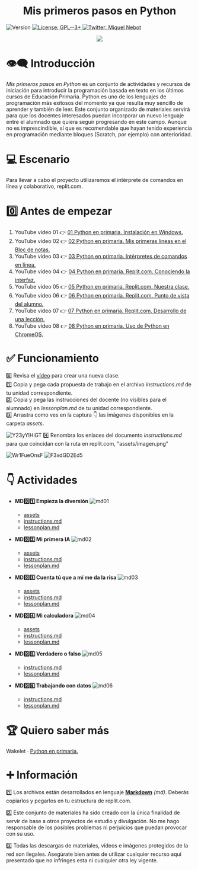 <h1 align="center"><b>Mis primeros pasos en Python</b></h1>
<p>
  <img alt="Version" src="https://img.shields.io/badge/version-1.0-blue.svg?cacheSeconds=2592000" />
  <a href="https://www.gnu.org/licenses/gpl-3.0.html" target="_blank">
    <img alt="License: GPL--3+" src="https://img.shields.io/badge/License-GPL--3+-yellow.svg" />
  </a>
  <a href="https://twitter.com/miquelnebot" target="_blank">
    <img alt="Twitter: Miquel Nebot" src="https://img.shields.io/twitter/follow/miquelnebot.svg?style=social" />
  </a>
</p>
<div align="center"><img src="https://github.com/miquelnebotaragon/mis_primeros_pasos_en_python/assets/57944755/9b2a092e-dca9-4ea8-a284-d8038056ae2e"></div>


# 👁️‍🗨️ Introducción
_Mis primeros pasos en Python_ es un conjunto de actividades y recursos de iniciación para introducir la programación basada en texto en los últimos cursos de Educación Primaria.
Python es uno de los lenguajes de programación más exitosos del momento ya que resulta muy sencillo de aprender y también de leer. Este conjunto organizado de materiales servirá para que los docentes interesados puedan incorporar un nuevo lenguaje entre el alumnado que quiera seguir progresando en este campo. Aunque no es imprescindible, sí que es recomendable que hayan tenido experiencia en programación mediante bloques (Scratch, por ejemplo) con anterioridad.

# 💻 Escenario
Para llevar a cabo el proyecto utilizaremos el intérprete de comandos en línea y colaborativo, replit.com.

# 0️⃣ Antes de empezar
1. YouTube vídeo 01 👉 <a href="https://youtu.be/QqwDxQHrx7s01" target="_blank">01 Python en primaria. Instalación en Windows.</a>
2. YouTube vídeo 02 👉 <a href="https://youtu.be/I8JLpp7z4b4" target="_blank">02 Python en primaria. Mis primeras líneas en el Bloc de notas.</a>
3. YouTube vídeo 03 👉 <a href="https://youtu.be/ZNVz69yOvHo" target="_blank">03 Python en primaria. Intérpretes de comandos en línea.</a>
4. YouTube vídeo 04 👉 <a href="https://youtu.be/fYdRvMoMN7E" target="_blank">04 Python en primaria. Replit.com. Conociendo la interfaz.</a>
5. YouTube vídeo 05 👉 <a href="https://youtu.be/PHpHs-b9vNc" target="_blank">05 Python en primaria. Replit.com. Nuestra clase.</a>
6. YouTube vídeo 06 👉 <a href="https://youtu.be/A9QLdkVxU-A" target="_blank">06 Python en primaria. Replit.com. Punto de vista del alumno.</a>
7. YouTube vídeo 07 👉 <a href="https://youtu.be/ocSrxGP6z6U" target="_blank">07 Python en primaria. Replit.com. Desarrollo de una lección.</a>
8. YouTube vídeo 08 👉 <a href="https://youtu.be/OrrESeNVJSc" target="_blank">08 Python en primaria. Uso de Python en ChromeOS.</a>

# ✅ Funcionamiento
0️⃣ Revisa el <a href="https://youtu.be/PHpHs-b9vNc" target="_blank">vídeo</a> para crear una nueva clase.  
1️⃣ Copia y pega cada propuesta de trabajo en el archivo _instructions.md_ de tu unidad correspondiente.  
2️⃣ Copia y pega las instrucciones del docente (no visibles para el alumnado) en _lessonplan.md_ de tu unidad correspondiente.  
3️⃣ Arrastra como ves en la captura 👇 las imágenes disponibles en la carpeta _assets_.  

![Y23yYlHiGT](https://github.com/miquelnebotaragon/mis_primeros_pasos_en_python/assets/57944755/f5be5a5f-0872-4f8d-9466-831b2e24264a)
4️⃣ Renombra los enlaces del documento _instructions.md_ para que coincidan con la ruta en replit.com, "assets/imagen.png"  

![Wr1FueOnsF](https://github.com/miquelnebotaragon/mis_primeros_pasos_en_python/assets/57944755/42603e8f-6e38-4ee7-b701-65773c2152b4)
![F3xdGD2Ed5](https://github.com/miquelnebotaragon/mis_primeros_pasos_en_python/assets/57944755/dc3a3270-f372-4292-acca-0d764798451e)


# 👇 Actividades
* __MD0️⃣1️⃣ Empieza la diversión__
  ![md01](https://github.com/miquelnebotaragon/mis_primeros_pasos_en_python/assets/57944755/38ed6bef-2110-4d13-b38a-5d73898c564c)

  * <a href="https://github.com/miquelnebotaragon/mis_primeros_pasos_en_python/tree/main/md01_empieza_la_diversion_assets" target="_blank">assets</a>
  * <a href="https://github.com/miquelnebotaragon/mis_primeros_pasos_en_python/blob/main/md01_empieza_la_diversion_instructions.md" target="_blank">instructions.md</a>
  * <a href="https://github.com/miquelnebotaragon/mis_primeros_pasos_en_python/blob/main/md01_empieza_la_diversion_lessonplan.md" target="_blank">lessonplan.md</a>  


* __MD0️⃣2️⃣ Mi primera IA__
  ![md02](https://github.com/miquelnebotaragon/mis_primeros_pasos_en_python/assets/57944755/a3fb1b00-3614-41ea-8070-5c9cd86b80a9)  

  * <a href="https://github.com/miquelnebotaragon/mis_primeros_pasos_en_python/tree/main/md02_mi_primera_ia_assets" target="_blank">assets</a>
  * <a href="https://github.com/miquelnebotaragon/mis_primeros_pasos_en_python/blob/main/md02_mi_primera_ia_instructions.md" target="_blank">instructions.md</a>
  * <a href="https://github.com/miquelnebotaragon/mis_primeros_pasos_en_python/blob/main/md02_mi_primera_ia_lessonplan.md" target="_blank">lessonplan.md</a>

* __MD0️⃣3️⃣ Cuenta tú que a mí me da la risa__
![md03](https://github.com/miquelnebotaragon/mis_primeros_pasos_en_python/assets/57944755/7057e840-31c3-433d-b922-85745f2c55e4)  

  * <a href="https://github.com/miquelnebotaragon/mis_primeros_pasos_en_python/tree/main/md03_cuenta_tu_que_a_mi_me_da_la_risa_assets" target="_blank">assets</a>
  * <a href="https://github.com/miquelnebotaragon/mis_primeros_pasos_en_python/blob/main/md03_cuenta_tu_que_a_mi_me_da_la_risa_instructions.md" target="_blank">instructions.md</a>
  * <a href="https://github.com/miquelnebotaragon/mis_primeros_pasos_en_python/blob/main/md03_cuenta_tu_que_a_mi_me_da_la_risa_lessonplan.md" target="_blank">lessonplan.md</a>

* __MD0️⃣4️⃣ Mi calculadora__ 
![md04](https://github.com/miquelnebotaragon/mis_primeros_pasos_en_python/assets/57944755/51d57599-e247-4700-9ac8-9e47eedec1d2)

  * <a href="https://github.com/miquelnebotaragon/mis_primeros_pasos_en_python/tree/main/md04_mi_calculadora_assets" target="_blank">assets</a>
  * <a href="https://github.com/miquelnebotaragon/mis_primeros_pasos_en_python/blob/main/md04_mi_calculadora_instructions.md" target="_blank">instructions.md</a>
  * <a href="https://github.com/miquelnebotaragon/mis_primeros_pasos_en_python/blob/main/md04_mi_calculadora_lessonplan.md" target="_blank">lessonplan.md</a>

* __MD0️⃣5️⃣ Verdadero o falso__ 
![md05](https://github.com/miquelnebotaragon/mis_primeros_pasos_en_python/assets/57944755/d5f94514-dfc2-4efb-8a60-f97bd0717200)

  * <a href="https://github.com/miquelnebotaragon/mis_primeros_pasos_en_python/blob/main/md05_verdadero_o_falso_instructions.md" target="_blank">instructions.md</a>
  * <a href="https://github.com/miquelnebotaragon/mis_primeros_pasos_en_python/blob/main/md05_verdadero_o_falso_lessonplan.md" target="_blank">lessonplan.md</a>

* __MD0️⃣6️⃣ Trabajando con datos__ 
![md06](https://github.com/miquelnebotaragon/mis_primeros_pasos_en_python/assets/57944755/c60c31cb-a348-4339-bb99-704a61229c4d)

  * <a href="https://github.com/miquelnebotaragon/mis_primeros_pasos_en_python/blob/main/md06_trabajando_con_datos_instructions.md" target="_blank">instructions.md</a>
  * <a href="https://github.com/miquelnebotaragon/mis_primeros_pasos_en_python/blob/main/md06_trabajando_con_datos_lessonplan.md" target="_blank">lessonplan.md</a>
  
# 🏆 Quiero saber más
Wakelet · <a href="https://wakelet.com/wake/zr9_jIywNmym0exHjSQ8I" target="_blank">Python en primaria.</a>

# ➕ Información
1️⃣ Los archivos están desarrollados en lenguaje <a href="https://www.markdownguide.org/" target="_blank">__Markdown__</a> _(md)_. Deberás copiarlos y pegarlos en tu estructura de replit.com.  

2️⃣ Este conjunto de materiales ha sido creado con la única finalidad de servir de base a otros proyectos de estudio y divulgación. No me hago responsable de los posibles problemas ni perjuicios que puedan provocar con su uso.  

3️⃣ Todas las descargas de materiales, vídeos e imágenes protegidos de la red son ilegales. Asegúrate bien antes de utilizar cualquier recurso aquí presentado que no infringes esta ni cualquier otra ley vigente.
